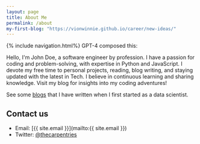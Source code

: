 ```yaml
---
layout: page
title: About Me
permalink: /about
my-first-blog: "https://vionwinnie.github.io/career/new-ideas/"
---
```

{% include navigation.html%}
GPT-4 composed this:

Hello, I'm John Doe, a software engineer by profession. I have a passion for coding and problem-solving, with expertise in Python and JavaScript. I devote my free time to personal projects, reading, blog writing, and staying updated with the latest in Tech. I believe in continuous learning and sharing knowledge. Visit my blog for insights into my coding adventures!

See some [blogs]({{page.my-first-blog}}) that I have written when I first started as a data scientist.


## Contact us

- Email: [{{ site.email }}](mailto:{{ site.email }})
- Twitter: [@thecarpentries](https://twitter.com/thecarpentries)
